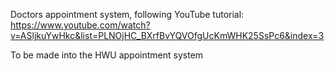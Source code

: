 Doctors appointment system, following YouTube tutorial: 
https://www.youtube.com/watch?v=ASljkuYwHkc&list=PLNOjHC_BXrfBvYQVOfgUcKmWHK25SsPc6&index=3

To be made into the HWU appointment system 
